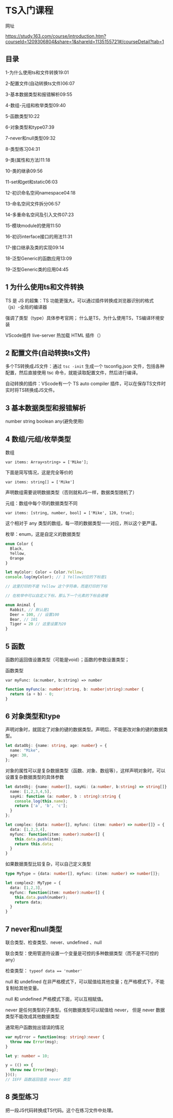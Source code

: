 # TS入门课程

网址

https://study.163.com/course/introduction.htm?courseId=1209306804&share=1&shareId=1135155721#/courseDetail?tab=1

## 目录

1-为什么使用ts和文件转换19:01

2-配置文件(自动转换ts文件)06:07

3-基本数据类型和报错解析09:55

4-数组-元组和枚举类型09:40

5-函数类型10:22

6-对象类型和type07:39

7-never和null类型09:32

8-类型练习04:31

9-类(属性和方法)11:18

10-类的继承09:56

11-set和get和static06:03

12-初识命名空间namespace04:18

13-命名空间文件拆分06:57

14-多重命名空间及引入文件07:23

15-模块module的使用11:50

16-初识interface接口的用法11:31

17-接口继承及类的实现09:14

18-泛型Generic的函数应用13:09

19-泛型Generic类的应用04:45



## 1 为什么使用ts和文件转换

TS 是 JS 的超集：TS 功能更强大。可以通过插件转换成浏览器识别的格式（js）-全局的编译器

强调了类型（type）具体参考官网； 什么是TS，为什么使用TS，TS编译环境安装

VScode插件 live-server 热加载 HTML 插件（）

## 2 配置文件(自动转换ts文件)

多个TS转换成JS文件：通过 `tsc -init` 生成一个 tsconfig.json 文件，包括各种配置，然后直接使用 tsc 命令，就能读取配置文件，然后进行编译。

自动转换的插件：VScode有一个 TS auto compiler 插件，可以在保存TS文件时实时将TS转换成JS文件。

## 3 基本数据类型和报错解析

number string boolean any(避免使用)

## 4 数组/元组/枚举类型

数组

`var items: Array<string> = ['Mike'];`

下面是简写情况，这是完全等价的

`var items: string[] = ['Mike']`

声明数组需要说明数据类型（否则就和JS一样，数据类型随机了）


元组：数组中每个项的数据类型不同

`var items: [string, number, bool] = ['Mike', 120, true];`

这个相对于 any 类型的数组，每一项的数据类型一一对应，所以这个更严谨。

枚举：enum，这是自定义的数据类型

```ts
enum Color {
  Black,
  Yellow,
  Orange
}

let myColor: Color = Color.Yellow;
console.log(myColor); // 1 Yellow对应的下标是1

// 这里打印的不是 Yellow 这个字符串，而是打印的下标

// 在枚举中可以自定义下标，那么下一个元素的下标会递增

enum Animal {
  Rabbit, // 默认是1
  Deer = 100, // 设置100
  Bear, // 101
  Tiger = 20 // 这里设置为20
}

```

## 5 函数

函数的返回值设置类型（可能是void）；函数的参数设置类型；

函数类型

`var myFunc: (a:number, b:string) => number`

```ts
function myFunc(a: number|string, b: number|string):number {
  return (a + b) - 0; 
}

```

## 6 对象类型和type

声明对象时，就固定了对象的键的数据类型。声明后，不能更改对象的键的数据类型。

```ts
let dataObj: {name: string, age: number} = {
  name: "Mike",
  age: 30,
};
```

对象的属性可以是复杂数据类型（函数、对象、数组等），这样声明对象时，可以设置复杂数据类型的具体参数

```ts
let dateObj: {name: number[], sayHi: (a:number, b:string) => string[]} = {
  name: [1,2,3,4,5],
  sayHi: function (a: number, b : string):string {
    console.log(this.name);
    return ['a', 'b', 'c'];
  }
};

let complex: {data: number[], myfunc: (item: number) => number[]} = {
  data: [1,2,3,4],
  myfunc: function(item: number):number[] {
    this.data.push(item);
    return this.data;
  }
}

```

如果数据类型比较复杂，可以自己定义类型

```ts
type MyType = {data: number[], myfunc: (item: number) => number[]};

let complex2: MyType = {
  data: [1,2,3],
  myfunc: function(item: number):number[] {
    this.data.push(number);
    return data;
  }
}
```

## 7 never和null类型

联合类型、检查类型、never、undefined 、null

联合类型：使用管道符设置一个变量是可控的多种数据类型（而不是不可控的any）

检查类型： `typeof data == 'number'`

null 和 undefined 在非严格模式下，可以赋值给其他变量；在严格模式下，不能复制给其他变量。

null 和 undefined 严格模式下面，可以互相赋值。

never 是任何类型的子类型。任何数据类型可以赋值给 never， 但是 never 数据类型不能改成其他数据类型

通常用户函数抛出错误的情况

```ts
var myError = function(msg: string):never {
  throw new Error(msg);
}

let y: number = 10;

y = (() => {
  throw new Error(msg);
})();
// IEFF 函数返回值是 never 类型
```

## 8 类型练习

把一段JS代码转换成TS代码。这个在练习文件中处理。
